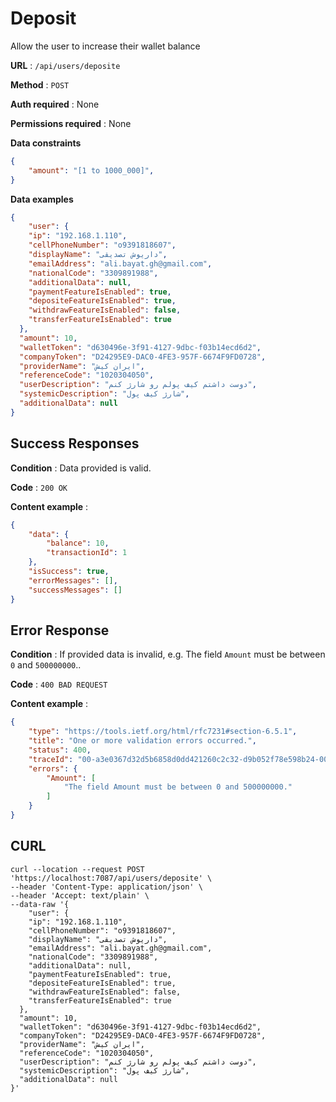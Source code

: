 ﻿
# Deposit

Allow the user to increase their wallet balance

**URL** : `/api/users/deposite`

**Method** : `POST`

**Auth required** : None

**Permissions required** : None

**Data constraints**

```json
{
    "amount": "[1 to 1000_000]",
}
```

**Data examples**

```json
{
    "user": {
    "ip": "192.168.1.110",        
    "cellPhoneNumber": "o9391818607",
    "displayName": "داریوش تصدیقی",
    "emailAddress": "ali.bayat.gh@gmail.com",
    "nationalCode": "3309891988",
    "additionalData": null,
    "paymentFeatureIsEnabled": true,
    "depositeFeatureIsEnabled": true,
    "withdrawFeatureIsEnabled": false,
    "transferFeatureIsEnabled": true
  },
  "amount": 10,
  "walletToken": "d630496e-3f91-4127-9dbc-f03b14ecd6d2", 
  "companyToken": "D24295E9-DAC0-4FE3-957F-6674F9FD0728",
  "providerName": "ایران کیش",
  "referenceCode": "1020304050",
  "userDescription": "دوست داشتم کیف پولم رو شارژ کنم",
  "systemicDescription": "شارژ کیف پول",
  "additionalData": null
}
```
## Success Responses

**Condition** : Data provided is valid.

**Code** : `200 OK`

**Content example** : 

```json
{
    "data": {
        "balance": 10,
        "transactionId": 1
    },
    "isSuccess": true,
    "errorMessages": [],
    "successMessages": []
}
```

## Error Response

**Condition** : If provided data is invalid, e.g. The field `Amount` must be between `0` and `500000000`..

**Code** : `400 BAD REQUEST`

**Content example** :

```json
{
    "type": "https://tools.ietf.org/html/rfc7231#section-6.5.1",
    "title": "One or more validation errors occurred.",
    "status": 400,
    "traceId": "00-a3e0367d32d5b6858d0dd421260c2c32-d9b052f78e598b24-00",
    "errors": {
        "Amount": [
            "The field Amount must be between 0 and 500000000."
        ]
    }
}
```

## CURL

```curl
curl --location --request POST 'https://localhost:7087/api/users/deposite' \
--header 'Content-Type: application/json' \
--header 'Accept: text/plain' \
--data-raw '{
    "user": {
    "ip": "192.168.1.110",        
    "cellPhoneNumber": "o9391818607",
    "displayName": "داریوش تصدیقی",
    "emailAddress": "ali.bayat.gh@gmail.com",
    "nationalCode": "3309891988",
    "additionalData": null,
    "paymentFeatureIsEnabled": true,
    "depositeFeatureIsEnabled": true,
    "withdrawFeatureIsEnabled": false,
    "transferFeatureIsEnabled": true
  },
  "amount": 10,
  "walletToken": "d630496e-3f91-4127-9dbc-f03b14ecd6d2", 
  "companyToken": "D24295E9-DAC0-4FE3-957F-6674F9FD0728",
  "providerName": "ایران کیش",
  "referenceCode": "1020304050",
  "userDescription": "دوست داشتم کیف پولم رو شارژ کنم",
  "systemicDescription": "شارژ کیف پول",
  "additionalData": null
}'
```
